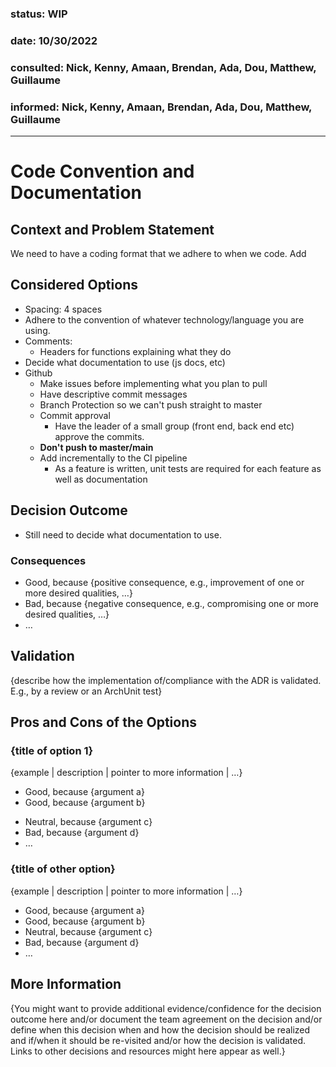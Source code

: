 ### status: WIP
### date: 10/30/2022
### consulted: Nick, Kenny, Amaan, Brendan, Ada, Dou, Matthew, Guillaume
### informed: Nick, Kenny, Amaan, Brendan, Ada, Dou, Matthew, Guillaume
---
<!-- we need to disable MD025, because we use the different heading "ADR Template" in the homepage (see above) than it is foreseen in the template -->
<!-- markdownlint-disable-next-line MD025 -->
# Code Convention and Documentation

## Context and Problem Statement

We need to have a coding format that we adhere to when we code. Add


## Considered Options

* Spacing: 4 spaces
* Adhere to the convention of whatever technology/language you are using. 
* Comments:
    * Headers for functions explaining what they do
* Decide what documentation to use (js docs, etc)
* Github
    * Make issues before implementing what you plan to pull
    * Have descriptive commit messages
    * Branch Protection so we can't push straight to master
    * Commit approval
        * Have the leader of a small group (front end, back end etc) approve the commits.
    * __Don't push to master/main__
    * Add incrementally to the CI pipeline
        * As a feature is written, unit tests are required for each feature as well as documentation

## Decision Outcome

* Still need to decide what documentation to use.


<!-- This is an optional element. Feel free to remove. -->
### Consequences

* Good, because {positive consequence, e.g., improvement of one or more desired qualities, …}
* Bad, because {negative consequence, e.g., compromising one or more desired qualities, …}
* … <!-- numbers of consequences can vary -->

<!-- This is an optional element. Feel free to remove. -->
## Validation

{describe how the implementation of/compliance with the ADR is validated. E.g., by a review or an ArchUnit test}

<!-- This is an optional element. Feel free to remove. -->
## Pros and Cons of the Options

### {title of option 1}

<!-- This is an optional element. Feel free to remove. -->
{example | description | pointer to more information | …}

* Good, because {argument a}
* Good, because {argument b}
<!-- use "neutral" if the given argument weights neither for good nor bad -->
* Neutral, because {argument c}
* Bad, because {argument d}
* … <!-- numbers of pros and cons can vary -->

### {title of other option}

{example | description | pointer to more information | …}

* Good, because {argument a}
* Good, because {argument b}
* Neutral, because {argument c}
* Bad, because {argument d}
* …

<!-- This is an optional element. Feel free to remove. -->
## More Information

{You might want to provide additional evidence/confidence for the decision outcome here and/or
 document the team agreement on the decision and/or
 define when this decision when and how the decision should be realized and if/when it should be re-visited and/or
 how the decision is validated.
 Links to other decisions and resources might here appear as well.}
